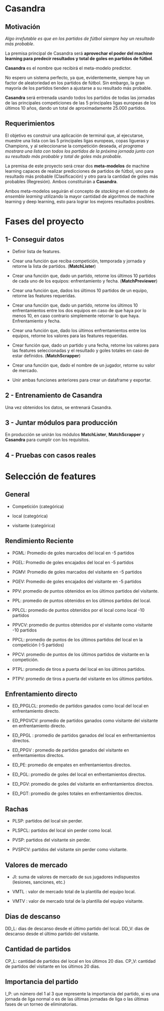 # Casandra

## Motivación

*Algo irrefutable es que en los partidos de fútbol siempre hay un resultado más probable*.

La premisa principal de Casandra será **aprovechar el poder del machine learning para predecir resultados y total de goles en partidos de fútbol**.

**Casandra** es el nombre que recibirá el meta-modelo predictor.

No espero un sistema perfecto, ya que, evidentemente, siempre hay un factor de aleatoriedad en los partidos de fútbol. Sin embargo, la gran mayoría de los partidos tienden a ajustarse a su resultado más probable.

**Casandra** será entrenada usando todos los partidos de todas las jornadas de las principales competiciones de las 5 principales ligas europeas de los últimos 10 años, dando un total de aproximadamente 25.000 partidos.

## Requerimientos

El objetivo es construir una aplicación de terminal que, al ejecutarse, muestre una lista con las 5 principales ligas europeas, copas ligueras y Champions, y al seleccionarse la competición deseada, *el programa mostrara una lista con todos los partidos de la próxima jornada junto con su resultado más probable y total de goles más probable*.

La premisa de este proyecto será crear dos **meta-modelos** de machine learning capaces de realizar predicciones de partidos de fútbol, uno para resultado más probable (Clasificación) y otro para la cantidad de goles más probables (Regresión). Ambos constituirán a **Casandra**.

Ambos meta-modelos seguirán el concepto de *stacking* en el contexto de *ensemble learning* utilizando la mayor cantidad de algoritmos de machine learning y deep learning, esto para lograr los mejores resultados posibles.


# Fases del proyecto

## 1- Conseguir datos


* Definir lista de features.

* Crear una función que reciba competición, temporada y jornada y retorne la lista de partidos. (**MatchLister**)

* Crear una función que, dado un partido, retorne los últimos 10 partidos de cada uno de los equipos: enfrentamiento y fecha.
(**MatchPreviewer**)

* Crear una función que, dados los últimos 10 partidos de un equipo, retorne las features requeridas.

* Crear una función que, dado un partido, retorne los últimos 10 enfrentamientos entre los dos equipos en caso de que haya por lo menos 10, en caso contrario simplemente retornar lo que haya. Enfrentamiento y fecha.

* Crear una función que, dado los últimos enfrentamientos entre los equipos, retorne los valores para las features requeridas.

* Crear función que, dado un partido y una fecha, retorne los valores para las features seleccionadas y el resultado y goles totales en caso de estar definidos. (**MatchScrapper**)

* Crear una función que, dado el nombre de un jugador, retorne su valor de mercado.

* Unir ambas funciones anteriores para crear un dataframe y exportar.

## 2 - Entrenamiento de Casandra

Una vez obtenidos los datos, se entrenará Casandra.

## 3 - Juntar módulos para producción

En producción se unirán los módulos **MatchLister**, **MatchScrapper** y **Casandra** para cumplir con los requisitos.



## 4 - Pruebas con casos reales


# Selección de features

## General

* Competición (categórica)

* local (categórica)

* visitante (categórica)



## Rendimiento Reciente

* PGML: Promedio de goles marcados del local en -5 partidos 

* PGEL: Promedio de goles encajados del local en -5 partidos 

* PGMV: Promedio de goles marcados del visitante en -5 partidos 

* PGEV: Promedio de goles encajados del visitante en -5 partidos 

* PPV: promedio de puntos obtenidos en los últimos partidos del visitante.

* PPL: promedio de puntos obtenidos en los últimos partidos del local.

* PPLCL: promedio de puntos obtenidos por el local como local -10 partidos

* PPVCV: promedio de puntos obtenidos por el visitante como  visitante -10 partidos

* PPCL: promedio de puntos de los últimos partidos del local en la competición (-5 partidos)

* PPCV: promedio de puntos de los últimos partidos de visitante en la competición.

* PTPL: promedio de tiros a puerta del local en los últimos partidos.

* PTPV: promedio de tiros a puerta del visitante en los últimos partidos.

## Enfrentamiento directo

* ED_PPGLCL: promedio de partidos ganados como local del local en enfrentamiento directo.

* ED_PPGVCV: promedio de partidos ganados como visitante del visitante en enfrentamiento directo.

* ED_PPGL : promedio de partidos ganados del local en enfrentamientos directos.

* ED_PPGV : promedio de partidos ganados del visitante en enfrentamientos directos.

* ED_PE: promedio de empates en enfrentamientos directos.

* ED_PGL: promedio de goles del local en enfrentamientos directos.

* ED_PGV: promedio de goles del visitante en enfrentamientos directos.

* ED_PGT: promedio de goles totales en enfrentamientos directos.

## Rachas

* PLSP: partidos del local sin perder.

* PLSPCL: partidos del local sin perder como local.

* PVSP: partidos del visitante sin perder.

* PVSPCV: partidos del visitante sin perder como visitante.

## Valores de mercado

* JI: suma de valores de mercado de sus jugadores indispuestos (lesiones, sanciones, etc.)

* VMTL : valor de mercado total de la plantilla del equipo local.

* VMTV : valor de mercado total de la plantilla del equipo visitante.

## Dias de descanso

DD_L: dias de descanso desde el último partido del local.
DD_V: dias de descanso desde el último partido del visitante.

## Cantidad de partidos

CP_L: cantidad de partidos del local en los últimos 20 días.
CP_V: cantidad de partidos del visitante en los últimos 20 días.

## Importancia del partido

I_P: un número del 1 al 3 que represente la importancia del partido, si es una jornada de liga normal o es de las últimas jornadas de liga o las últimas fases de un torneo de eliminatorias.



